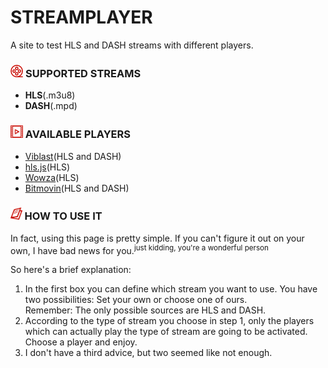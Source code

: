 <h1>STREAMPLAYER</h1>
<p>A site to test HLS and DASH streams with different players.</p>

<h3><img height="20px" src="media/film.png"/> SUPPORTED STREAMS</h3>
                        <ul>
                                <li><strong>HLS</strong>(.m3u8)</li>
                                <li><strong>DASH</strong>(.mpd)</li>
                        </ul>
                        <h3><img height="20px" src="media/videoplayer.png"/> AVAILABLE PLAYERS</h3>
                        <ul>
                                <li><a href="http://viblast.com/player/" target="_blank">Viblast</a>(HLS and DASH)</li>
                                <li><a href="https://github.com/video-dev/hls.js/tree/master" target="_blank">hls.js</a>(HLS)</li>
                                <li><a href="https://www.wowza.com/products/player" target="_blank">Wowza</a>(HLS)</li>
                                <li><a href="https://bitmovin.com/html5-player/" target="_blank">Bitmovin</a>(HLS and DASH)</li>
                        </ul>
                        <h3><img height="20px" src="media/news.png"/> HOW TO USE IT</h3>
                        <p>In fact, using this page is pretty simple. If you can't figure it out on your own, I have bad news for you.<sup>just kidding, you're a wonderful person</sup></p>
                        <p>So here's a brief explanation:</p>
                        <ol>
                                <li>In the first box you can define which stream you want to use. You have two possibilities: Set your own or choose one of ours.</li>
                                <span>Remember: The only possible sources are HLS and DASH.</span>
                                <li>According to the type of stream you choose in step 1, only the players which can actually play the type of stream are going to be activated. Choose a player and enjoy.</li>
                                <li>I don't have a third advice, but two seemed like not enough.</li>
                        </ol>

